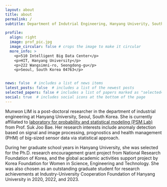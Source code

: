 ```yaml
---
layout: about
title: about
permalink: /
subtitle: Department of Indutrial Engineering, Hanyang Univerity, South Korea.

profile:
  align: right
  image: prof_pic.jpg
  image_circular: false # crops the image to make it circular
  more_info: >
    <p>510 Intelligent Big Data Center</p>
    <p>HIT, Hanyang University</p>
    <p>222 Wangsimni-ro, Seongdong-gu</p>
    <p>Seoul, South Korea 04763</p>


news: false  # includes a list of news items
latest_posts: false  # includes a list of the newest posts
selected_papers: false # includes a list of papers marked as "selected={true}"
social: true  # includes social icons at the bottom of the page
---
```


>
>
>
Munwon LIM is a post-doctoral researcher in the department of industrial engineering at Hanyang University, Seoul, South Korea.
She is currently affiliated to <a href="http://psm.hanyang.ac.kr">laboratory for probability and statistical modeling (PSM Lab)</a> from Prof. Suk Joo Bae.
Her research interests include anomaly detection based on signal and image processing, prognostics and health management (PHM) of big-sized sensor data via statistical approach.
>
During her graduate school years in Hanyang University, she was selected for the Ph.D. research encouragement grant project from National Research Foundation of Korea, and the global academic activities support project by Korea Foundation for Women in Science, Engineering and Technology.
She was also chosen as an outstanding graduate student for research achievements at Industry-University Cooperation Foundation of Hanyang University in 2020, 2022, and 2023.
>


<!--
Write your biography here. Tell the world about yourself. Link to your favorite [subreddit](http://reddit.com). You can put a picture in, too. The code is already in, just name your picture `prof_pic.jpg` and put it in the `img/` folder.
Put your address / P.O. box / other info right below your picture. You can also disable any of these elements by editing `profile` property of the YAML header of your `_pages/about.md`. Edit `_bibliography/papers.bib` and Jekyll will render your [publications page](/al-folio/publications/) automatically.
Link to your social media connections, too. This theme is set up to use [Font Awesome icons](https://fontawesome.com/) and [Academicons](https://jpswalsh.github.io/academicons/), like the ones below. Add your Facebook, Twitter, LinkedIn, Google Scholar, or just disable all of them.
-->
